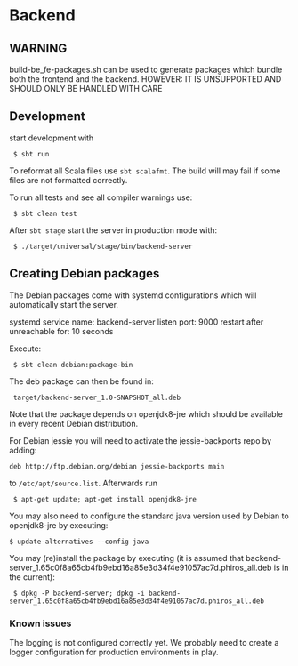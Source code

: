 # Backend

## WARNING

build-be_fe-packages.sh can be used to generate packages which bundle
both the frontend and the backend.
HOWEVER: IT IS UNSUPPORTED AND SHOULD ONLY BE HANDLED WITH CARE

## Development

start development with

```
 $ sbt run
```

To reformat all Scala files use `sbt scalafmt`. The build will may fail if some files are not formatted correctly.

To run all tests and see all compiler warnings use:

```
 $ sbt clean test
```

After `sbt stage` start the server in production mode with:

```
 $ ./target/universal/stage/bin/backend-server
```

## Creating Debian packages

The Debian packages come with systemd configurations which will automatically
start the server. 
 
systemd service name: backend-server
listen port: 9000
restart after unreachable for: 10 seconds

Execute:
```
 $ sbt clean debian:package-bin
```

The deb package can then be found in:
```
 target/backend-server_1.0-SNAPSHOT_all.deb
```

Note that the package depends on openjdk8-jre which should be available
in every recent Debian distribution.

For Debian jessie you will need to activate the
jessie-backports repo by adding:

```
deb http://ftp.debian.org/debian jessie-backports main
```

to ```/etc/apt/source.list```. Afterwards run
```
 $ apt-get update; apt-get install openjdk8-jre
```

You may also need to configure the standard java version used by Debian
to openjdk8-jre by executing:
 ```
 $ update-alternatives --config java
 ```

You may (re)install the package by executing (it is assumed that 
backend-server_1.65c0f8a65cb4fb9ebd16a85e3d34f4e91057ac7d.phiros_all.deb is in the current):
```
 $ dpkg -P backend-server; dpkg -i backend-server_1.65c0f8a65cb4fb9ebd16a85e3d34f4e91057ac7d.phiros_all.deb 
```

### Known issues
The logging is not configured correctly yet. We probably need to create a 
logger configuration for production environments in play.
